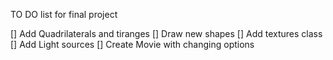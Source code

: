 TO DO list for final project

[] Add Quadrilaterals and tiranges
[] Draw new shapes 
[] Add textures class
[] Add Light sources
[] Create Movie with changing options
